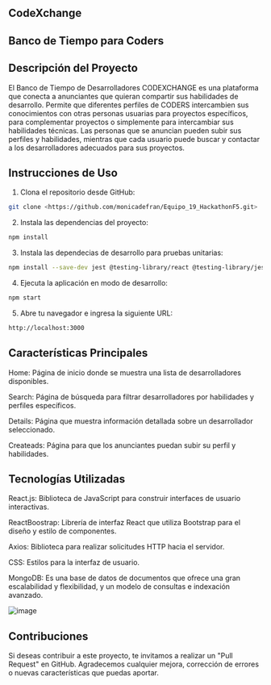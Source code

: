 ## CodeXchange
## Banco de Tiempo para Coders

## Descripción del Proyecto
El Banco de Tiempo de Desarrolladores CODEXCHANGE es una plataforma que conecta a anunciantes que quieran compartir sus habilidades de desarrollo. Permite que diferentes perfiles de CODERS intercambien sus conocimientos con otras personas usuarias para proyectos específicos, para complementar proyectos o simplemente para intercambiar sus habilidades técnicas. Las personas que se anuncian pueden subir sus perfiles y habilidades, mientras que cada usuario puede buscar y contactar a los desarrolladores adecuados para sus proyectos.

## Instrucciones de Uso

1. Clona el repositorio desde GitHub:

```bash
git clone <https://github.com/monicadefran/Equipo_19_HackathonF5.git>
```
2. Instala las dependencias del proyecto:
   
```bash
npm install
```
3. Instala las dependecias de desarrollo para pruebas unitarias:
```bash
npm install --save-dev jest @testing-library/react @testing-library/jest-dom
```
4. Ejecuta la aplicación en modo de desarrollo:
```bash
npm start
```
5. Abre tu navegador e ingresa la siguiente URL:
```bash
http://localhost:3000
```
## Características Principales

Home: 
Página de inicio donde se muestra una lista de desarrolladores disponibles.

Search:
Página de búsqueda para filtrar desarrolladores por habilidades y perfiles específicos.

Details:
Página que muestra información detallada sobre un desarrollador seleccionado.

Createads:
Página para que los anunciantes puedan subir su perfil y habilidades.

## Tecnologías Utilizadas

React.js: 
Biblioteca de JavaScript para construir interfaces de usuario interactivas.

ReactBoostrap:
Librería de interfaz React que utiliza Bootstrap para el diseño y estilo de componentes.

Axios: 
Biblioteca para realizar solicitudes HTTP hacia el servidor.

CSS: 
Estilos para la interfaz de usuario.

MongoDB:
Es una base de datos de documentos que ofrece una gran escalabilidad y flexibilidad, y un modelo de consultas e indexación avanzado.


![image](https://github.com/monicadefran/Equipo_19_HackathonF5/assets/134279099/c4b8dfaa-5593-4a81-948d-1693434414ba)


## Contribuciones

Si deseas contribuir a este proyecto, te invitamos a realizar un "Pull Request" en GitHub. Agradecemos cualquier mejora, corrección de errores o nuevas características que puedas aportar.






